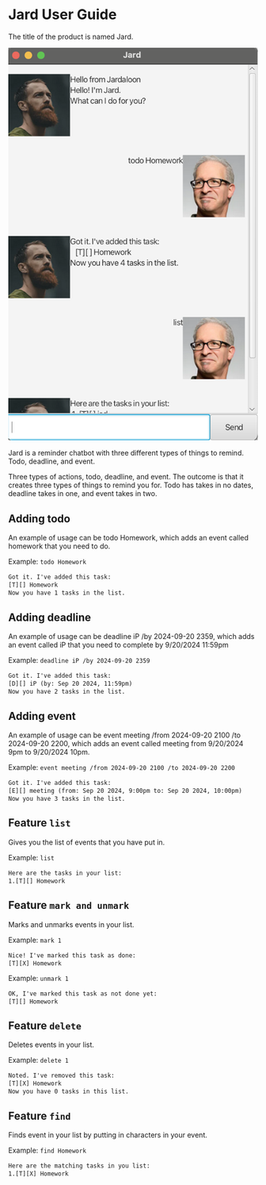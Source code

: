 # Jard User Guide

The title of the product is named Jard.

![Jard](Ui.png)

Jard is a reminder chatbot with three different types of things to remind. Todo, deadline, and event.

Three types of actions, todo, deadline, and event. The outcome is that it creates three types of things to remind you for. Todo has takes in no dates, deadline takes in one, and event takes in two.

## Adding todo

An example of usage can be todo Homework, which adds an event called homework that you need to do.

Example: `todo Homework`


```
Got it. I've added this task:
[T][] Homework
Now you have 1 tasks in the list.
```

## Adding deadline

An example of usage can be deadline iP /by 2024-09-20 2359, which adds an event called iP that you need to complete by 9/20/2024 11:59pm

Example: `deadline iP /by 2024-09-20 2359`


```
Got it. I've added this task:
[D][] iP (by: Sep 20 2024, 11:59pm)
Now you have 2 tasks in the list.
```

## Adding event

An example of usage can be event meeting /from 2024-09-20 2100 /to 2024-09-20 2200, which adds an event called meeting from 9/20/2024 9pm to 9/20/2024 10pm.

Example: `event meeting /from 2024-09-20 2100 /to 2024-09-20 2200`


```
Got it. I've added this task:
[E][] meeting (from: Sep 20 2024, 9:00pm to: Sep 20 2024, 10:00pm)
Now you have 3 tasks in the list.
```

## Feature `list`
Gives you the list of events that you have put in.

Example: `list`

```
Here are the tasks in your list:
1.[T][] Homework
```

## Feature `mark and unmark`
Marks and unmarks events in your list.

Example: `mark 1`
```
Nice! I've marked this task as done:
[T][X] Homework
```

Example: `unmark 1`
```
OK, I've marked this task as not done yet:
[T][] Homework
```

## Feature `delete`
Deletes events in your list.

Example: `delete 1`
```
Noted. I've removed this task:
[T][X] Homework
Now you have 0 tasks in this list.
```

## Feature `find`
Finds event in your list by putting in characters in your event.

Example: `find Homework`
```
Here are the matching tasks in you list:
1.[T][X] Homework
```